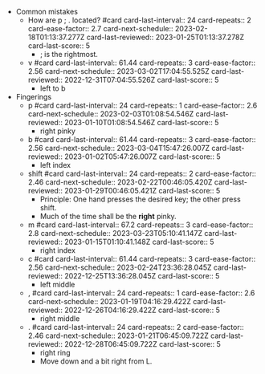 - Common mistakes
	- How are p ; . located? #card
	  card-last-interval:: 24
	  card-repeats:: 2
	  card-ease-factor:: 2.7
	  card-next-schedule:: 2023-02-18T01:13:37.277Z
	  card-last-reviewed:: 2023-01-25T01:13:37.278Z
	  card-last-score:: 5
		- ; is the rightmost.
	- v #card
	  card-last-interval:: 61.44
	  card-repeats:: 3
	  card-ease-factor:: 2.56
	  card-next-schedule:: 2023-03-02T17:04:55.525Z
	  card-last-reviewed:: 2022-12-31T07:04:55.526Z
	  card-last-score:: 5
		- left to b
- Fingerings
	- p #card
	  card-last-interval:: 24
	  card-repeats:: 1
	  card-ease-factor:: 2.6
	  card-next-schedule:: 2023-02-03T01:08:54.546Z
	  card-last-reviewed:: 2023-01-10T01:08:54.546Z
	  card-last-score:: 5
		- right pinky
	- b #card
	  card-last-interval:: 61.44
	  card-repeats:: 3
	  card-ease-factor:: 2.56
	  card-next-schedule:: 2023-03-04T15:47:26.007Z
	  card-last-reviewed:: 2023-01-02T05:47:26.007Z
	  card-last-score:: 5
		- left index
	- shift #card
	  card-last-interval:: 24
	  card-repeats:: 2
	  card-ease-factor:: 2.46
	  card-next-schedule:: 2023-02-22T00:46:05.420Z
	  card-last-reviewed:: 2023-01-29T00:46:05.421Z
	  card-last-score:: 5
		- Principle: One hand presses the desired key; the other press shift.
		- Much of the time shall be the **right** pinky.
	- m #card
	  card-last-interval:: 67.2
	  card-repeats:: 3
	  card-ease-factor:: 2.8
	  card-next-schedule:: 2023-03-23T05:10:41.147Z
	  card-last-reviewed:: 2023-01-15T01:10:41.148Z
	  card-last-score:: 5
		- right index
	- c #card
	  card-last-interval:: 61.44
	  card-repeats:: 3
	  card-ease-factor:: 2.56
	  card-next-schedule:: 2023-02-24T23:36:28.045Z
	  card-last-reviewed:: 2022-12-25T13:36:28.045Z
	  card-last-score:: 5
		- left middle
	- , #card
	  card-last-interval:: 24
	  card-repeats:: 1
	  card-ease-factor:: 2.6
	  card-next-schedule:: 2023-01-19T04:16:29.422Z
	  card-last-reviewed:: 2022-12-26T04:16:29.422Z
	  card-last-score:: 5
		- right middle
	- . #card
	  card-last-interval:: 24
	  card-repeats:: 2
	  card-ease-factor:: 2.46
	  card-next-schedule:: 2023-01-21T06:45:09.722Z
	  card-last-reviewed:: 2022-12-28T06:45:09.722Z
	  card-last-score:: 5
		- right ring
		- Move down and a bit right from L.